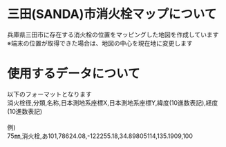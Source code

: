 # 三田(SANDA)市消火栓マップについて
兵庫県三田市に存在する消火栓の位置をマッピングした地図を作成しています<br>
※端末の位置が取得できた場合は、地図の中心を現在地に変更します

# 使用するデータについて
以下のフォーマットとなります<br>
消火栓径,分類,名称,日本測地系座標X,日本測地系座標Y,緯度(10進数表記),経度(10進数表記)<br>
<br>
例)<br>
75㎜,消火栓,あ101,78624.08,-122255.18,34.89805114,135.1909,100

